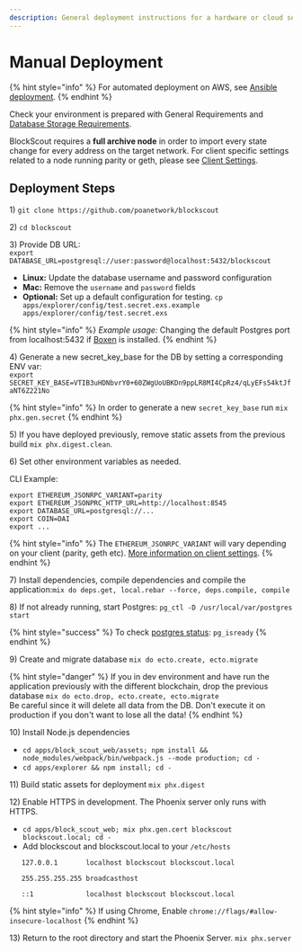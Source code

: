 ```yaml
---
description: General deployment instructions for a hardware or cloud services environment
---
```


# Manual Deployment

{% hint style="info" %}
For automated deployment on AWS, see [Ansible deployment](../ansible-deployment/).
{% endhint %}

Check your environment is prepared with General Requirements and [Database Storage Requirements](../information-and-settings/database-storage-requirements.md).

BlockScout requires a **full archive node** in order to import every state change for every address on the target network. For client specific settings related to a node running parity or geth, please see [Client Settings](../information-and-settings/client-settings-parity-geth-ganache.md).

## Deployment Steps

1\) `git clone https://github.com/poanetwork/blockscout`

2\) `cd blockscout`

3\) Provide DB URL:  
`export DATABASE_URL=postgresql://user:password@localhost:5432/blockscout` 

* **Linux:** Update the database username and password configuration
* **Mac:** Remove the `username` and `password` fields
* **Optional:** Set up a default configuration for testing. `cp apps/explorer/config/test.secret.exs.example apps/explorer/config/test.secret.exs` 

{% hint style="info" %}
_Example usage:_ Changing the default Postgres port from localhost:5432 if [Boxen](https://github.com/boxen/boxen) is installed.
{% endhint %}

4\) Generate a new secret\_key\_base for the DB by setting a corresponding ENV var:  
`export SECRET_KEY_BASE=VTIB3uHDNbvrY0+60ZWgUoUBKDn9ppLR8MI4CpRz4/qLyEFs54ktJfaNT6Z221No`

{% hint style="info" %}
In order to generate a new `secret_key_base` run `mix phx.gen.secret`
{% endhint %}

5\) If you have deployed previously, remove static assets from the previous build `mix phx.digest.clean`.

6\) Set other environment variables as needed.

CLI Example:

```text
export ETHEREUM_JSONRPC_VARIANT=parity
export ETHEREUM_JSONPRC_HTTP_URL=http://localhost:8545
export DATABASE_URL=postgresql://...
export COIN=DAI
export ... 
```

{% hint style="info" %}
The `ETHEREUM_JSONRPC_VARIANT` will vary depending on your client \(parity, geth etc\). [More information on client settings](../information-and-settings/client-settings-parity-geth-ganache.md).
{% endhint %}

7\) Install dependencies, compile dependencies and compile the application:`mix do deps.get, local.rebar --force, deps.compile, compile`

8\) If not already running, start Postgres: `pg_ctl -D /usr/local/var/postgres start`

{% hint style="success" %}
To check [postgres status](https://www.postgresql.org/docs/9.6/app-pg-isready.html): `pg_isready`
{% endhint %}

9\) Create and migrate database `mix do ecto.create, ecto.migrate`

{% hint style="danger" %}
If you in dev environment and have run the application previously with the different blockchain, drop the previous database `mix do ecto.drop, ecto.create, ecto.migrate`  
Be careful since it will delete all data from the DB. Don't execute it on production if you don't want to lose all the data!
{% endhint %}

10\) Install Node.js dependencies

* `cd apps/block_scout_web/assets; npm install && node_modules/webpack/bin/webpack.js --mode production; cd -`
* `cd apps/explorer && npm install; cd -`

11\) Build static assets for deployment `mix phx.digest`

12\) Enable HTTPS in development. The Phoenix server only runs with HTTPS.

* `cd apps/block_scout_web; mix phx.gen.cert blockscout blockscout.local; cd -`
* Add blockscout and blockscout.local to your `/etc/hosts`

```text
   127.0.0.1       localhost blockscout blockscout.local

   255.255.255.255 broadcasthost

   ::1             localhost blockscout blockscout.local
```

{% hint style="info" %}
If using Chrome, Enable `chrome://flags/#allow-insecure-localhost`
{% endhint %}

13\) Return to the root directory and start the Phoenix Server. `mix phx.server`

## 

